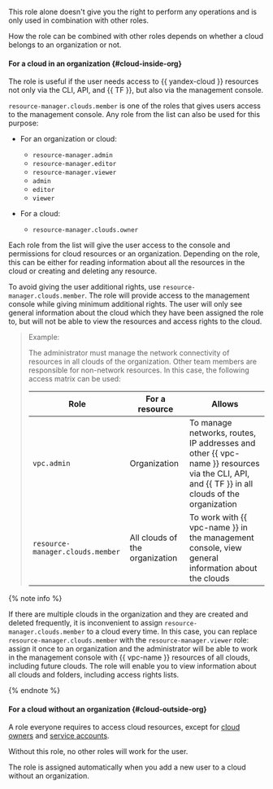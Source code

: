 This role alone doesn't give you the right to perform any operations and is only used in combination with other roles.

How the role can be combined with other roles depends on whether a cloud belongs to an organization or not.


#### For a cloud in an organization {#cloud-inside-org}

The role is useful if the user needs access to {{ yandex-cloud }} resources not only via the CLI, API, and {{ TF }}, but also via the management console.

`resource-manager.clouds.member` is one of the roles that gives users access to the management console. Any role from the list can also be used for this purpose:

* For an organization or cloud:

   * `resource-manager.admin`
   * `resource-manager.editor`
   * `resource-manager.viewer`
   * `admin`
   * `editor`
   * `viewer`

* For a cloud:

   * `resource-manager.clouds.owner`

Each role from the list will give the user access to the console and permissions for cloud resources or an organization. Depending on the role, this can be either for reading information about all the resources in the cloud or creating and deleting any resource.

To avoid giving the user additional rights, use `resource-manager.clouds.member`. The role will provide access to the management console while giving minimum additional rights. The user will only see general information about the cloud which they have been assigned the role to, but will not be able to view the resources and access rights to the cloud.

> Example:
>
> The administrator must manage the network connectivity of resources in all clouds of the organization. Other team members are responsible for non-network resources. In this case, the following access matrix can be used:
>
> | Role | For a resource | Allows |
> --- | --- | ---
> | `vpc.admin` | Organization | To manage networks, routes, IP addresses and other {{ vpc-name }} resources via the CLI, API, and {{ TF }} in all clouds of the organization |
> | `resource-manager.clouds.member` | All clouds of the organization | To work with {{ vpc-name }} in the management console, view general information about the clouds |

{% note info %}

If there are multiple clouds in the organization and they are created and deleted frequently, it is inconvenient to assign `resource-manager.clouds.member` to a cloud every time. In this case, you can replace `resource-manager.clouds.member` with the `resource-manager.viewer` role: assign it once to an organization and the administrator will be able to work in the management console with {{ vpc-name }} resources of all clouds, including future clouds. The role will enable you to view information about all clouds and folders, including access rights lists.

{% endnote %}


#### For a cloud without an organization {#cloud-outside-org}

A role everyone requires to access cloud resources, except for [cloud owners](../resource-manager/concepts/resources-hierarchy.md#owner) and [service accounts](../iam/concepts/users/service-accounts.md).

Without this role, no other roles will work for the user.

The role is assigned automatically when you add a new user to a cloud without an organization.

